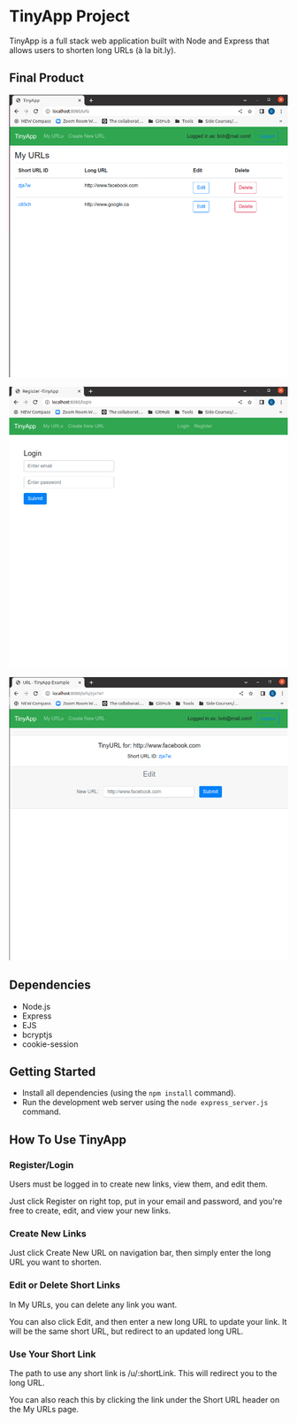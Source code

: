# TinyApp Project

TinyApp is a full stack web application built with Node and Express that allows users to shorten long URLs (à la bit.ly).

## Final Product

!["TinyApp in action"](tinyAppScreenshot.png)


!["TinyApp Login Page"](tinyAppLogin.png)


!["Access and Edit your URL"](tinyAppShortURL.png)


## Dependencies

- Node.js
- Express
- EJS
- bcryptjs
- cookie-session

## Getting Started

- Install all dependencies (using the `npm install` command).
- Run the development web server using the `node express_server.js` command.

## How To Use TinyApp

### Register/Login

Users must be logged in to create new links, view them, and edit them.

Just click Register on right top, put in your email and password, and you're free to create, edit, and view your new links.

### Create New Links

Just click Create New URL on navigation bar, then simply enter the long URL you want to shorten.

### Edit or Delete Short Links

In My URLs, you can delete any link you want.

You can also click Edit, and then enter a new long URL to update your link. It will be the same short URL, but redirect to an updated long URL.

### Use Your Short Link

The path to use any short link is /u/:shortLink. This will redirect you to the long URL.

You can also reach this by clicking the link under the Short URL header on the My URLs page.